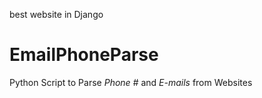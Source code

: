 best website in Django



# EmailPhoneParse

Python Script to Parse *Phone #* and *E-mails* from Websites
